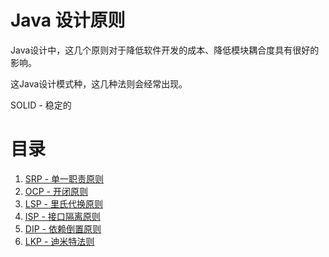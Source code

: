 # Java 设计原则

Java设计中，这几个原则对于降低软件开发的成本、降低模块耦合度具有很好的影响。

这Java设计模式种，这几种法则会经常出现。

SOLID - 稳定的

# 目录
1. [SRP - 单一职责原则](srp/SRP.md)
2. [OCP - 开闭原则](ocp/README.md)
3. [LSP - 里氏代换原则](lsp/README.md)
4. [ISP - 接口隔离原则](isp/README.md)
5. [DIP - 依赖倒置原则](dip/README.md)
6. [LKP - 迪米特法则](lkp/README.md)